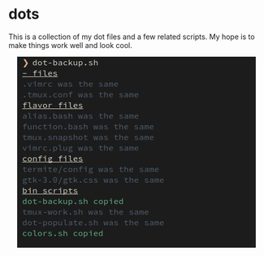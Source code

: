 # dots

This is a collection of my dot files and a few related scripts. My hope is to make things work well and look cool.

<p align="center">
  <img src="images/dot-backup.png"/>
</p>
